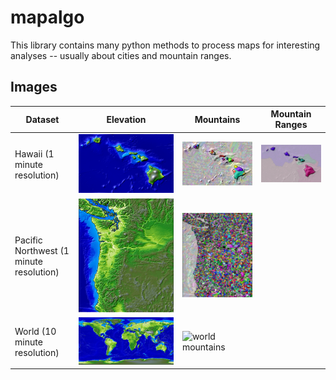 # mapalgo
This library contains many python methods to process maps for interesting analyses -- usually about cities and mountain ranges.

## Images ##

| Dataset | Elevation | Mountains | Mountain Ranges |
| -- | -- | -- | -- |
| Hawaii (1 minute resolution) | ![hawaii elevation](img/02/tbi_1min_hawaii_elevation.png) | ![hawaii mountains](img/02/tbi_1min_hawaii_mountains.png) | ![hawaii mountains](img/03/tbi_1min_hawaii_mountain_groups-separating_LSL_merges.png) |
| Pacific Northwest (1 minute resolution) | ![cascadia elevation](img/02/tbi_1min_cascadia_elevation.png) | ![cascadia mountains](img/02/tbi_1min_cascadia_mountains.png) |
| World (10 minute resolution) | ![world elevation](img/02/tbi_10min_world_elevation.png) | ![world mountains](img/02/tbi_10min_world_mountains.png) |
